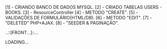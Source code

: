 [1] - CRIANDO BANCO DE DADOS MYSQL.
[2] - CRIADO TABELAS USERS - BOOKS.
[3] - ResourceController
[4] - METODO "CREATE".
[5] - VALIDAÇÕES DE FORMULÁRIO(HTML/DB).
[6] - METODO "EDIT".
[7] - "DELETED" PHP+AJAX.
[8] - "SEEDER & PAGINAÇÃO".

..::[FRONT...]::...

LOADING...
